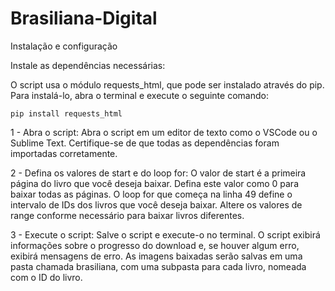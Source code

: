 # Brasiliana-Digital


Instalação e configuração


Instale as dependências necessárias:
  
  
  O script usa o módulo requests_html, que pode ser instalado através do pip. Para instalá-lo, abra o terminal e execute o seguinte comando:

`pip install requests_html`


1 - Abra o script:
    Abra o script em um editor de texto como o VSCode ou o Sublime Text. Certifique-se de que todas as dependências foram importadas corretamente.

2 - Defina os valores de start e do loop for:
    O valor de start é a primeira página do livro que você deseja baixar. Defina este valor como 0 para baixar todas as páginas. O loop for que começa na linha 49 define o intervalo de IDs dos livros que você deseja baixar. Altere os valores de range conforme necessário para baixar livros diferentes.

3 - Execute o script:
    Salve o script e execute-o no terminal. O script exibirá informações sobre o progresso do download e, se houver algum erro, exibirá mensagens de erro. As imagens baixadas serão salvas em uma pasta chamada brasiliana, com uma subpasta para cada livro, nomeada com o ID do livro.
